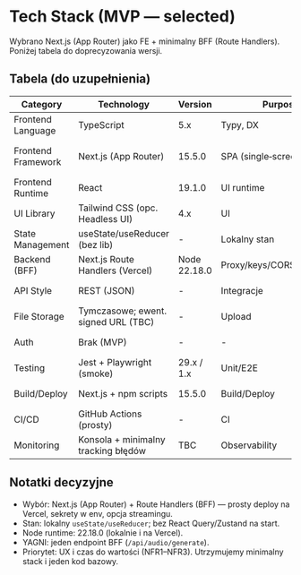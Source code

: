 # Tech Stack (MVP — selected)

Wybrano Next.js (App Router) jako FE + minimalny BFF (Route Handlers). Poniżej tabela do doprecyzowania wersji.

## Tabela (do uzupełnienia)
| Category | Technology | Version | Purpose | Rationale |
| --- | --- | --- | --- | --- |
| Frontend Language | TypeScript | 5.x | Typy, DX | Stabilność, narzędzia |
| Frontend Framework | Next.js (App Router) | 15.5.0 | SPA (single‑screen) | FE+BFF w jednym projekcie |
| Frontend Runtime | React | 19.1.0 | UI runtime | Zgodne z Next 15.5.0 |
| UI Library | Tailwind CSS (opc. Headless UI) | 4.x | UI | Szybkie prototypowanie |
| State Management | useState/useReducer (bez lib) | - | Lokalny stan | Jeden widok; YAGNI |
| Backend (BFF) | Next.js Route Handlers (Vercel) | Node 22.18.0 | Proxy/keys/CORS/streaming | Bezpieczeństwo |
| API Style | REST (JSON) | - | Integracje | Najprostszy kontrakt |
| File Storage | Tymczasowe; ewent. signed URL (TBC) | - | Upload | Brak trwałego storage |
| Auth | Brak (MVP) | - | - | Brak kont użytkowników |
| Testing | Jest + Playwright (smoke) | 29.x / 1.x | Unit/E2E | Minimal pod MVP |
| Build/Deploy | Next.js + npm scripts | 15.5.0 | Build/Deploy | Jedna platforma (Vercel) |
| CI/CD | GitHub Actions (prosty) | - | CI | Lint/test/build |
| Monitoring | Konsola + minimalny tracking błędów | TBC | Observability | MVP |

## Notatki decyzyjne
- Wybór: Next.js (App Router) + Route Handlers (BFF) — prosty deploy na Vercel, sekrety w env, opcja streamingu.
- Stan: lokalny `useState/useReducer`; bez React Query/Zustand na start.
- Node runtime: 22.18.0 (lokalnie i na Vercel).
- YAGNI: jeden endpoint BFF (`/api/audio/generate`).
- Priorytet: UX i czas do wartości (NFR1–NFR3). Utrzymujemy minimalny stack i jeden kod bazowy.
